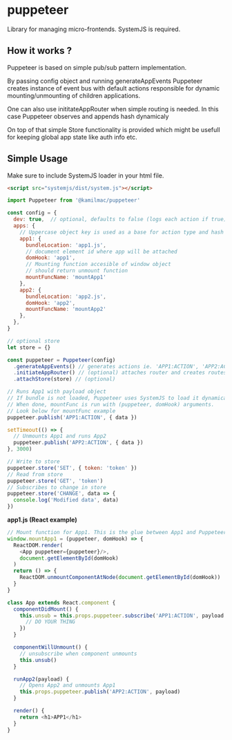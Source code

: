 # puppeteer
Library for managing micro-frontends.
SystemJS is required.

## How it works ?

Puppeteer is based on simple pub/sub pattern implementation.

By passing config object and running generateAppEvents Puppeteer
creates instance of event bus with default actions responsible for
dynamic mounting/unmounting of children applications.

One can also use inititateAppRouter when simple routing is needed.
In this case Puppeteer observes and appends hash dynamicaly

On top of that simple Store functionality is provided which might be usefull
for keeping global app state like auth info etc.

## Simple Usage

Make sure to include SystemJS loader in your html file.
```html
<script src="systemjs/dist/system.js"></script>
```

```js
import Puppeteer from '@kamilmac/puppeteer'

const config = {
  dev: true,  // optional, defaults to false (logs each action if true)
  apps: {
    // Uppercase object key is used as a base for action type and hash name
    app1: {
      bundleLocation: 'app1.js',
      // document element id where app will be attached
      domHook: 'app1',
      // Mounting function accesible of window object
      // should return unmount function
      mountFuncName: 'mountApp1'
    },
    app2: {
      bundleLocation: 'app2.js',
      domHook: 'app2',
      mountFuncName: 'mountApp2'
    },
  },
}

// optional store
let store = {}

const puppeteer = Puppeteer(config)
  .generateAppEvents() // generates actions ie. 'APP1:ACTION', 'APP2:ACTION'
  .initiateAppRouter() // (optional) attaches router and creates routes for `#/(app1|app2)`
  .attachStore(store) // (optional)

// Runs App1 with payload object
// If bundle is not loaded, Puppeteer uses SystemJS to load it dynamically.
// When done, mountFunc is run with (puppeteer, domHook) arguments.
// Look below for mountFunc example
puppeteer.publish('APP1:ACTION', { data })

setTimeout(() => {
  // Unmounts App1 and runs App2
  puppeteer.publish('APP2:ACTION', { data })
}, 3000)

// Write to store
puppeteer.store('SET', { token: 'token' })
// Read from store
puppeteer.store('GET', 'token')
// Subscribes to change in store
puppeteer.store('CHANGE', data => {
  console.log('Modified data', data)
})

```

**app1.js (React example)**

```js
// Mount function for App1. This is the glue between App1 and Puppeteer
window.mountApp1 = (puppeteer, domHook) => {
  ReactDOM.render(
    <App puppeteer={puppeteer}/>,
    document.getElementById(domHook)
  )
  return () => {
    ReactDOM.unmountComponentAtNode(document.getElementById(domHook))
  }
}

class App extends React.component {
  componentDidMount() {
    this.unsub = this.props.puppeteer.subscribe('APP1:ACTION', payload => {
      // DO YOUR THING
    })
  }

  componentWillUnmount() {
    // unsubscribe when component unmounts
    this.unsub()
  }

  runApp2(payload) {
    // Opens App2 and unmounts App1
    this.props.puppeteer.publish('APP2:ACTION', payload)
  }

  render() {
    return <h1>APP1</h1>
  }
}
```
